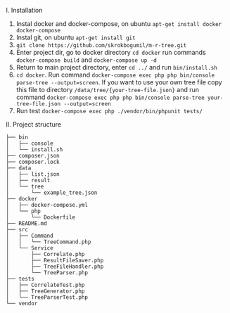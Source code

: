 I. Installation

1. Instal docker and docker-compose, on ubuntu `apt-get install docker docker-compose`
2. Instal git, on ubuntu `apt-get install git`
3. `git clone https://github.com/skrokbogumil/m-r-tree.git`
4. Enter project dir, go to docker directory `cd docker` run commands `docker-compose build` and `docker-compose up -d`
5. Return to main project directory, enter `cd ../` and run `bin/install.sh`
6.  `cd docker`. Run command `docker-compose exec php php bin/console parse-tree --output=screen`. If you want to use your own tree file copy this file to directory `/data/tree/{your-tree-file.json}` and run command `docker-compose exec php php bin/console parse-tree your-tree-file.json --output=screen`
7. Run test `docker-compose exec php ./vendor/bin/phpunit tests/`

II. Project structure
```
├── bin
│   ├── console
│   └── install.sh
├── composer.json
├── composer.lock
├── data
│   ├── list.json
│   ├── result
│   └── tree
│       └── example_tree.json
├── docker
│   ├── docker-compose.yml
│   └── php
│       └── Dockerfile
├── README.md
├── src
│   ├── Command
│   │   └── TreeCommand.php
│   └── Service
│       ├── Correlate.php
│       ├── ResultFileSaver.php
│       ├── TreeFileHandler.php
│       └── TreeParser.php
├── tests
│   ├── CorrelateTest.php
│   ├── TreeGenerator.php
│   └── TreeParserTest.php
└── vendor

```